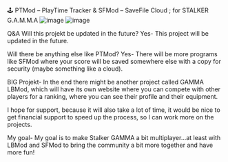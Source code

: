 🕹️ PTMod – PlayTime Tracker & SFMod – SaveFile Cloud ; for STALKER G.A.M.M.A
![image](https://github.com/user-attachments/assets/e07c86af-5b00-4691-a7a8-8ab8e9b71ca4)
![image](https://github.com/user-attachments/assets/844b0f32-917b-4f53-ace3-79549302e2a6)





Q&A
Will this projekt be updated in the future?
Yes-
This project will be updated in the future.


Will there be anything else like PTMod?
Yes-
There will be more programs like SFMod where your score will be saved somewhere else with a copy for security (maybe something like a cloud).

BIG Projekt-
In the end there might be another project called GAMMA LBMod, which will have its own website where you can compete with other players for a ranking, where you can see their profile and their equipment.

I hope for support, because it will also take a lot of time, it would be nice to get financial support to speed up the process, so I can work more on the projects.

My goal-
My goal is to make Stalker GAMMA a bit multiplayer...at least with LBMod and SFMod to bring the community a bit more together and have more fun!
